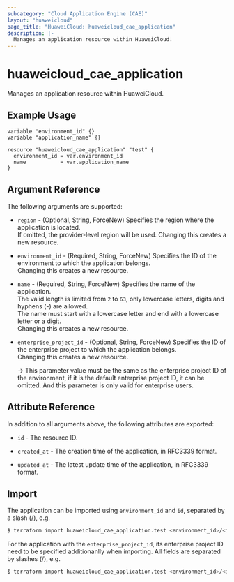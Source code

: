```yaml
---
subcategory: "Cloud Application Engine (CAE)"
layout: "huaweicloud"
page_title: "HuaweiCloud: huaweicloud_cae_application"
description: |-
  Manages an application resource within HuaweiCloud.
---
```


# huaweicloud_cae_application

Manages an application resource within HuaweiCloud.

## Example Usage

```hcl
variable "environment_id" {}
variable "application_name" {}

resource "huaweicloud_cae_application" "test" {
  environment_id = var.environment_id
  name           = var.application_name
}
```

## Argument Reference

The following arguments are supported:

* `region` - (Optional, String, ForceNew) Specifies the region where the application is located.  
  If omitted, the provider-level region will be used. Changing this creates a new resource.

* `environment_id` - (Required, String, ForceNew) Specifies the ID of the environment to which the application
  belongs.  
  Changing this creates a new resource.

* `name` - (Required, String, ForceNew) Specifies the name of the application.  
  The valid length is limited from `2` to `63`, only lowercase letters, digits and hyphens (-) are allowed.  
  The name must start with a lowercase letter and end with a lowercase letter or a digit.  
  Changing this creates a new resource.

* `enterprise_project_id` - (Optional, String, ForceNew) Specifies the ID of the enterprise project to which
  the application belongs.  
  Changing this creates a new resource.

  -> This parameter value must be the same as the enterprise project ID of the environment, if it is the default
     enterprise project ID, it can be omitted. And this parameter is only valid for enterprise users.

## Attribute Reference

In addition to all arguments above, the following attributes are exported:

* `id` - The resource ID.

* `created_at` - The creation time of the application, in RFC3339 format.

* `updated_at` - The latest update time of the application, in RFC3339 format.

## Import

The application can be imported using `environment_id` and `id`, separated by a slash (/), e.g.

```bash
$ terraform import huaweicloud_cae_application.test <environment_id>/<id>
```

For the application with the `enterprise_project_id`, its enterprise project ID need to be specified additionanlly when
importing. All fields are separated by slashes (/), e.g.

```bash
$ terraform import huaweicloud_cae_application.test <environment_id>/<id>/<enterprise_project_id>
```
